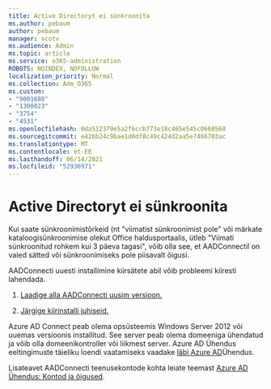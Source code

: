 ```yaml
---
title: Active Directoryt ei sünkroonita
ms.author: pebaum
author: pebaum
manager: scotv
ms.audience: Admin
ms.topic: article
ms.service: o365-administration
ROBOTS: NOINDEX, NOFOLLOW
localization_priority: Normal
ms.collection: Adm_O365
ms.custom:
- "9001688"
- "1300023"
- "3754"
- "4531"
ms.openlocfilehash: 0da512379e5a2f6ccb773e18c465e545c0660560
ms.sourcegitcommit: e42bb24c9bae1d0df8c49c424d2aa5e7466703ac
ms.translationtype: MT
ms.contentlocale: et-EE
ms.lasthandoff: 06/14/2021
ms.locfileid: "52930971"
---
```

# <a name="active-directory-not-syncing"></a>Active Directoryt ei sünkroonita

Kui saate sünkroonimistõrkeid (nt "viimatist sünkroonimist pole" või märkate kataloogisünkroonimise olekut Office haldusportaalis, ütleb "Viimati sünkroonitud rohkem kui 3 päeva tagasi", võib olla see, et AADConnectil on valed sätted või sünkroonimiseks pole piisavalt õigusi.  

AADConnecti uuesti installimine kiirsätete abil võib probleemi kiiresti lahendada.

1. [Laadige alla AADConnecti uusim versioon.](https://go.microsoft.com/fwlink/?LinkId=615771)

2. [Järgige kiirinstalli juhiseid.](/azure/active-directory/hybrid/how-to-connect-install-express)

Azure AD Connect peab olema opsüsteemis Windows Server 2012 või uuemas versioonis installitud. See server peab olema domeeniga ühendatud ja võib olla domeenikontroller või liikmest server. Azure AD Ühendus eeltingimuste täieliku loendi vaatamiseks vaadake [läbi Azure AD](/azure/active-directory/hybrid/how-to-connect-install-prerequisites)Ühendus.

Lisateavet AADConnecti teenusekontode kohta leiate teemast [Azure AD Ühendus: Kontod ja õigused](/azure/active-directory/hybrid/reference-connect-accounts-permissions).

